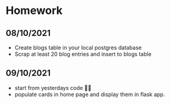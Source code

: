# Homework

## 08/10/2021 
- Create blogs table in your local postgres database
- Scrap at least 20 blog entries and insert to blogs table
## 09/10/2021 
- start from yesterdays code ☝🏻
- populate cards in home page and display them in flask app.
